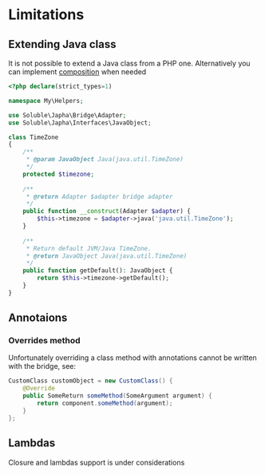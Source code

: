 # Limitations

## Extending Java class

It is not possible to extend a Java class from a PHP one. Alternatively
you can implement [composition](https://en.wikipedia.org/wiki/Composition_over_inheritance) when
needed 
 
```php
<?php declare(strict_types=1)

namespace My\Helpers;

use Soluble\Japha\Bridge\Adapter;
use Soluble\Japha\Interfaces\JavaObject;

class TimeZone
{   
    /**
     * @param JavaObject Java(java.util.TimeZone)
     */
    protected $timezone;
    
    /**
     * @return Adapter $adapter bridge adapter
     */
    public function __construct(Adapter $adapter) {
        $this->timezone = $adapter->java('java.util.TimeZone');
    }
    
    /**
     * Return default JVM/Java TimeZone.
     * @return JavaObject Java(java.util.TimeZone)
     */    
    public function getDefault(): JavaObject {
        return $this->timezone->getDefault();        
    }
}    
``` 

## Annotaions

### Overrides method

Unfortunately overriding a class method with annotations cannot 
be written with the bridge, see:

```java
CustomClass customObject = new CustomClass() {
    @Override
	public SomeReturn someMethod(SomeArgument argument) {
	    return component.someMethod(argument);
    }
};
```


## Lambdas

Closure and lambdas support is under considerations
